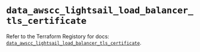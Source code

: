 # `data_awscc_lightsail_load_balancer_tls_certificate`

Refer to the Terraform Registory for docs: [`data_awscc_lightsail_load_balancer_tls_certificate`](https://registry.terraform.io/providers/hashicorp/awscc/0.70.0/docs/data-sources/lightsail_load_balancer_tls_certificate).
